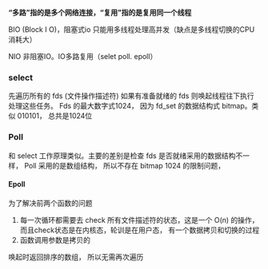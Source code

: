 **“多路”指的是多个网络连接，“复用”指的是复用同一个线程**

BIO (Block I O)，阻塞式io  只能用多线程处理高并发（缺点是多线程切换的CPU消耗大）

NIO 非阻塞IO。IO多路复用（selet poll. epoll）

### select

先遍历所有的 fds (文件操作描述符)  如果有准备就绪的 fds 则唤起线程往下执行处理这些任务。 Fds 的最大数字式1024， 因为 fd_set 的数据结构式 bitmap。类似 010101， 总共是1024位

### Poll

和 select 工作原理类似。主要的差别是检查 fds 是否就绪采用的数据结构不一样， Poll 采用的是数组结构， 所以不存在 bitmap 1024 的限制问题，

#### Epoll

为了解决前两个函数的问题

1. 每一次循环都需要去 check 所有文件描述符的状态，这是一个 O(n) 的操作，而且check状态是在内核态，轮训是在用户态， 有一个数据拷贝和切换的过程
2. 函数调用参数是拷贝的

唤起时返回排序的数组， 所以无需再次遍历



